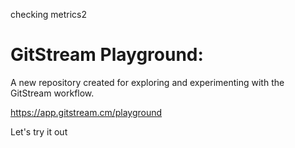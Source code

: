 checking metrics2
# GitStream Playground:

A new repository created for exploring and experimenting with the GitStream workflow.

https://app.gitstream.cm/playground

Let's try it out
